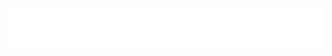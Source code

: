 <h1 align="center">
  <img src="https://raw.githubusercontent.com/Nurbol-Xan/Nurbol-Xan/main/username.svg" alt="Marton Lederer" />
</h1>
